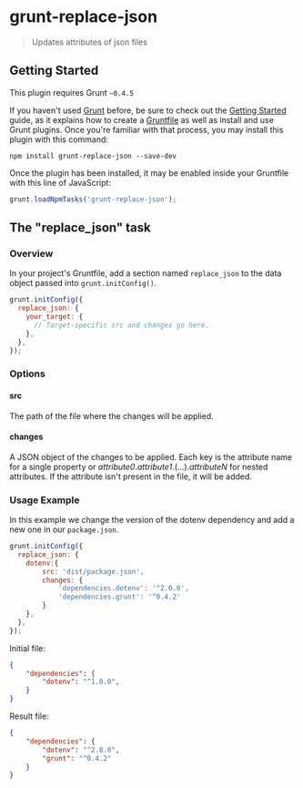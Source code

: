 # grunt-replace-json

> Updates attributes of json files

## Getting Started
This plugin requires Grunt `~0.4.5`

If you haven't used [Grunt](http://gruntjs.com/) before, be sure to check out the [Getting Started](http://gruntjs.com/getting-started) guide, as it explains how to create a [Gruntfile](http://gruntjs.com/sample-gruntfile) as well as install and use Grunt plugins. Once you're familiar with that process, you may install this plugin with this command:

```shell
npm install grunt-replace-json --save-dev
```

Once the plugin has been installed, it may be enabled inside your Gruntfile with this line of JavaScript:

```js
grunt.loadNpmTasks('grunt-replace-json');
```

## The "replace_json" task

### Overview
In your project's Gruntfile, add a section named `replace_json` to the data object passed into `grunt.initConfig()`.

```js
grunt.initConfig({
  replace_json: {
    your_target: {
      // Target-specific src and changes go here.
    },
  },
});
```

### Options

#### src

The path of the file where the changes will be applied.

#### changes

A JSON object of the changes to be applied. Each key is the attribute name for a single property or  *attribute0*.*attribute1*.(...).*attributeN*
for nested attributes. If the attribute isn't present in the file, it will be added.

### Usage Example

In this example we change the version of the dotenv dependency and add a new one in our `package.json`.

```js
grunt.initConfig({
  replace_json: {
    dotenv:{
        src: 'dist/package.json',
        changes: {
            'dependencies.dotenv': '^2.0.0',
            'dependencies.grunt': '^0.4.2'
        }
    },
  },
});
```

Initial file:
```json
{
    "dependencies": {
        "dotenv": "^1.0.0",
    }
}

```
Result file:
```json
{
    "dependencies": {
        "dotenv": "^2.0.0",
        "grunt": "^0.4.2"
    }
}
```
